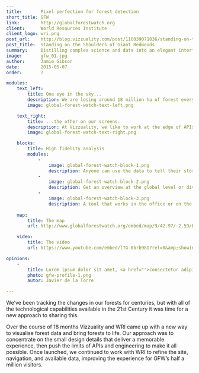 ```yaml
---
title:       Pixel perfection for forest detection
short_title: GFW
link:        http://globalforestwatch.org
client:      World Resources Institute
client_logo: wri.png
post_url:    http://blog.vizzuality.com/post/116039071836/standing-on-the-shoulders-of-giant-redwoods
post_title:  Standing on the Shoulders of Giant Redwoods
summary:     Distilling complex science and data into an elegant interface for anyone to track changes to the world’s forests.
image:       gfw_01.jpg
author:      Jamie Gibson
date:        2015-05-07
order:       7

modules:
    text_left:
        title: One eye in the sky...
        description: We are losing around 18 million ha of forest every year, according to the latest estimates. With enhanced satellite capabilities and analysis of earth observations, we can monitor changes to our planet more easily than ever before
        image: global-forest-watch-text-left.png

    text_right:
        title: ...the other on our screens.
        description: At Vizzuality, we like to work at the edge of APIs and push the boundaries of visualisation technology. We integrated a host of different front end techniques together to create a fast, beautiful and easy-to-use map tool. 
        image: global-forest-watch-text-right.png

    blocks:
        title: High fidelity analysis
        modules:
            -
                image: global-forest-watch-block-1.png
                description: Anyone can use the data to tell their story about forest change and share it with the world. 
            -
                image: global-forest-watch-block-2.png
                description: Get an overview at the global level or dive into the details for one country with our local and global modes
            -
                image: global-forest-watch-block-3.png
                description: A tool that works in the office or on the go; with the mobile version, you can tell your story no matter where you are. 
    
    map:
        title: The map
        url: http://www.globalforestwatch.org/embed/map/9/42.97/-2.59/ESP-16/terrain/loss,forestgain/612,591?begin=2001-01-01&end=2014-12-31&threshold=30

    video:
        title: The video
        url: https://www.youtube.com/embed/lTG-0brb98I?rel=0&amp;showinfo=0

opinions:
    -
        title: Lorem ipsum dolor sit amet, <a href="">consectetur adipisicing</a> elit, sed do eiusmod tempor incididunt.
        photo: gfw-profile-1.png
        autor: Javier de la Torre

---
```


We’ve been tracking the changes in our forests for centuries, but with all of the technological capabilities available in the 21st Century it was time for a new approach to sharing this. 

Over the course of 18 months Vizzuality and WRI came up with a new way to visualise forest data and bring forests to life. Our approach was to concentrate on the small design details that deliver a memorable experience, then push the limits of APIs and engineering to make it all possible. Once launched, we continued to work with WRI to refine the site, navigation, and available data, improving the experience for GFW’s half a million visitors. 
